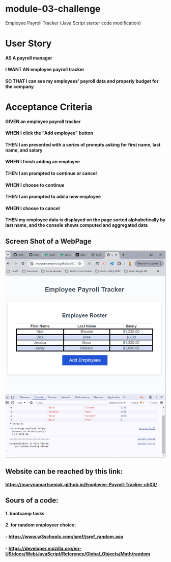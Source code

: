# module-03-challenge
Employee Payroll Tracker (Java Script starter code modification)

# User Story
#### AS A payroll manager
#### I WANT AN employee payroll tracker
#### SO THAT I can see my employees' payroll data and properly budget for the company

# Acceptance Criteria
#### GIVEN an employee payroll tracker
#### WHEN I click the "Add employee" button
#### THEN I am presented with a series of prompts asking for first name, last name, and salary
#### WHEN I finish adding an employee
#### THEN I am prompted to continue or cancel
#### WHEN I choose to continue
#### THEN I am prompted to add a new employee
#### WHEN I choose to cancel
#### THEN my employee data is displayed on the page sorted alphabetically by last name, and the console shows computed and aggregated data

## Screen Shot of a WebPage
![WebPage as it looks like](https://github.com/MarynaMartseniuk/Employee-Payroll-Tracker-ch03/blob/main/website%20screen-shot.png)

## Website can be reached by this link:  
#### https://marynamartseniuk.github.io/Employee-Payroll-Tracker-ch03/

## Sours of a code:
#### 1. bootcamp tasks
#### 2. for random employeer choice:
####    - https://www.w3schools.com/jsref/jsref_random.asp
####    - https://developer.mozilla.org/en-US/docs/Web/JavaScript/Reference/Global_Objects/Math/random
